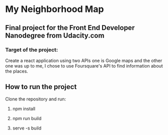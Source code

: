 # My Neighborhood Map

## Final project for the Front End Developer Nanodegree from Udacity.com

### Target of the project:

Create a react application using two APIs one is Google maps and the other one was up to me, I chose to use Foursquare's API to find information about the places.


## How to run the project

Clone the repository and run:

1. npm install

2. npm run build

3. serve -s build
